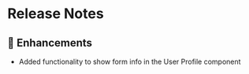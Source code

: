 # Release Notes

## 💪 Enhancements
- Added functionality to show form info in the User Profile component
